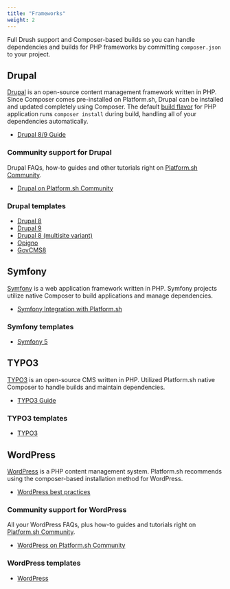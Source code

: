 ```yaml
---
title: "Frameworks"
weight: 2
---
```


Full Drush support and Composer-based builds
so you can handle dependencies and builds for PHP frameworks by committing `composer.json` to your project.

## Drupal

[Drupal](https://www.drupal.org/) is an open-source content management framework written in PHP.
Since Composer comes pre-installed on Platform.sh, Drupal can be installed and updated completely using Composer.
The default [build flavor](../../create-apps/app-reference.md#build) for PHP application
runs `composer install` during build, handling all of your dependencies automatically.

* [Drupal 8/9 Guide](../../guides/drupal9/_index.md)

### Community support for Drupal

Drupal FAQs, how-to guides and other tutorials right on [Platform.sh Community](https://community.platform.sh/).

* [Drupal on Platform.sh Community](https://community.platform.sh/search?q=drupal)

### Drupal templates

* [Drupal 8](https://github.com/platformsh-templates/drupal8)
* [Drupal 9](https://github.com/platformsh-templates/drupal9)
* [Drupal 8 (multisite variant)](https://github.com/platformsh-templates/drupal8-multisite)
* [Opigno](https://github.com/platformsh-templates/drupal8-opigno)
* [GovCMS8](https://github.com/platformsh-templates/drupal8-govcms8)

## Symfony

[Symfony](https://symfony.com/) is a web application framework written in PHP. Symfony projects utilize native Composer to build applications and manage dependencies.

* [Symfony Integration with Platform.sh](https://symfony.com/cloud)

### Symfony templates

* [Symfony 5](https://github.com/symfonycorp/platformsh-symfony-template/tree/5.4)

## TYPO3

[TYPO3](https://typo3.org/) is an open-source CMS written in PHP. Utilized Platform.sh native Composer to handle builds and maintain dependencies.

* [TYPO3 Guide](/guides/typo3/deploy/_index.md)

### TYPO3 templates

* [TYPO3](https://github.com/platformsh-templates/typo3)

## WordPress

[WordPress](https://wordpress.com/) is a PHP content management system. Platform.sh recommends using the composer-based installation method for WordPress.

* [WordPress best practices](/guides/wordpress/_index.md)

### Community support for WordPress

All your WordPress FAQs, plus how-to guides and tutorials right on [Platform.sh Community](https://community.platform.sh/).

* [WordPress on Platform.sh Community](https://community.platform.sh/search?q=wordpress)

### WordPress templates

* [WordPress](https://github.com/platformsh-templates/wordpress-composer)
